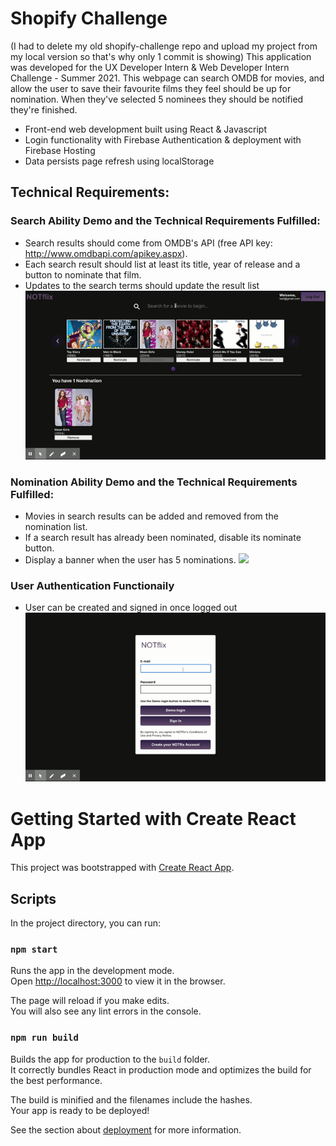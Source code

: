 # Shopify Challenge
(I had to delete my old shopify-challenge repo and upload my project from my local version so that's why only 1 commit is showing)
This application was developed for the UX Developer Intern & Web Developer Intern Challenge - Summer 2021. This webpage can search OMDB for movies, and allow the user to save their favourite films they feel should be up for nomination. When they've selected 5 nominees they should be notified they're finished.

- Front-end web development built using React & Javascript
- Login functionality with Firebase Authentication & deployment with Firebase Hosting
- Data persists page refresh using localStorage

## Technical Requirements:

### Search Ability Demo and the Technical Requirements Fulfilled:

- Search results should come from OMDB's API (free API key: http://www.omdbapi.com/apikey.aspx).
- Each search result should list at least its title, year of release and a button to nominate that film.
- Updates to the search terms should update the result list
  ![](https://github.com/asmxali/shopify-challenge/blob/master/gifs/search_demo.gif)

### Nomination Ability Demo and the Technical Requirements Fulfilled:

- Movies in search results can be added and removed from the nomination list.
- If a search result has already been nominated, disable its nominate button.
- Display a banner when the user has 5 nominations.
  ![](https://github.com/asmxali/shopify-challenge/blob/master/gifs/nomination_demo.gif)

### User Authentication Functionaily

- User can be created and signed in once logged out
  ![](https://github.com/asmxali/shopify-challenge/blob/master/gifs/authentication_demo.gif)

# Getting Started with Create React App

This project was bootstrapped with [Create React App](https://github.com/facebook/create-react-app).

## Scripts

In the project directory, you can run:

### `npm start`

Runs the app in the development mode.\
Open [http://localhost:3000](http://localhost:3000) to view it in the browser.

The page will reload if you make edits.\
You will also see any lint errors in the console.

### `npm run build`

Builds the app for production to the `build` folder.\
It correctly bundles React in production mode and optimizes the build for the best performance.

The build is minified and the filenames include the hashes.\
Your app is ready to be deployed!

See the section about [deployment](https://facebook.github.io/create-react-app/docs/deployment) for more information.
